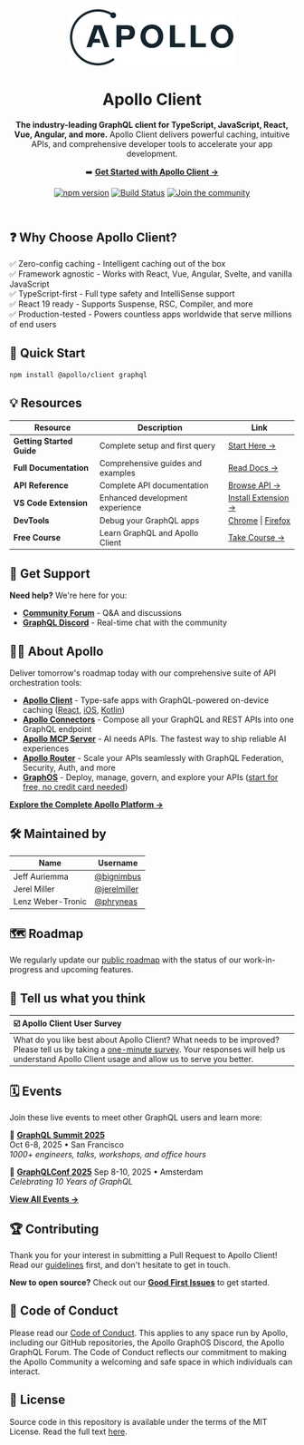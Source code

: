 <header>
  <div align="center">
    <a href="https://www.apollographql.com?utm_medium=github&utm_source=apollographql_apollo-client&utm_campaign=readme"><img src="https://raw.githubusercontent.com/apollographql/apollo-client-devtools/main/assets/apollo-wordmark.svg" height="100" alt="Apollo Logo"></a>
  </div>
  <h1 align="center">Apollo Client</h1>
 
**The industry-leading GraphQL client for TypeScript, JavaScript, React, Vue, Angular, and more.** Apollo Client delivers powerful caching, intuitive APIs, and comprehensive developer tools to accelerate your app development.

➡️ [**Get Started with Apollo Client →**](https://www.apollographql.com/docs/react/get-started?utm_source=github&utm_medium=apollographql_apollo-client&utm_campaign=readme)

  <div align="center">

[![npm version](https://badge.fury.io/js/%40apollo%2Fclient.svg)](https://badge.fury.io/js/%40apollo%2Fclient) [![Build Status](https://circleci.com/gh/apollographql/apollo-client.svg?style=svg)](https://circleci.com/gh/apollographql/apollo-client) [![Join the community](https://img.shields.io/discourse/status?label=Join%20the%20community&server=https%3A%2F%2Fcommunity.apollographql.com)](https://community.apollographql.com)

  </div>
</header>

## ❓ Why Choose Apollo Client?

 ✅ Zero-config caching - Intelligent caching out of the box<br>
 ✅ Framework agnostic - Works with React, Vue, Angular, Svelte, and vanilla JavaScript<br>
 ✅ TypeScript-first - Full type safety and IntelliSense support<br>
 ✅ React 19 ready - Supports Suspense, RSC, Compiler, and more<br>
 ✅ Production-tested - Powers countless apps worldwide that serve millions of end users<br>
 
 ## 🚀 Quick Start
 
```sh
npm install @apollo/client graphql
```

## 💡 Resources

| Resource | Description | Link |
| ----- | ----- | ----- |
| **Getting Started Guide** | Complete setup and first query | [Start Here →](https://www.apollographql.com/docs/react/get-started?utm_source=github&utm_medium=apollographql_apollo-client&utm_campaign=readme) |
| **Full Documentation** | Comprehensive guides and examples | [Read Docs →](https://www.apollographql.com/docs/react?utm_source=github&utm_medium=apollographql_apollo&utm_campaign=readme) |
| **API Reference** | Complete API documentation | [Browse API →](https://www.apollographql.com/docs/react/api/apollo-client?utm_source=github&utm_medium=apollographql_apollo&utm_campaign=readme) |
| **VS Code Extension** | Enhanced development experience | [Install Extension →](https://marketplace.visualstudio.com/items?itemName=apollographql.vscode-apollo) |
| **DevTools** | Debug your GraphQL apps | [Chrome](https://chrome.google.com/webstore/detail/apollo-client-devtools/jdkknkkbebbapilgoeccciglkfbmbnfm) \| [Firefox](https://addons.mozilla.org/en-US/firefox/addon/apollo-developer-tools/) |
| **Free Course** | Learn GraphQL and Apollo Client | [Take Course →](https://odyssey.apollographql.com?utm_source=github&utm_medium=apollographql_apollo&utm_campaign=readme) |

## 💬 Get Support

**Need help?** We're here for you:

* [**Community Forum**](https://community.apollographql.com?utm_source=github&utm_medium=apollographql_apollo-client&utm_campaign=readme) \- Q\&A and discussions  
* [**GraphQL Discord**](https://discord.graphql.org) \- Real-time chat with the community

## 🧑‍🚀 About Apollo 

Deliver tomorrow's roadmap today with our comprehensive suite of API orchestration tools:

* [**Apollo Client**](https://www.apollographql.com/docs/react?utm_source=github&utm_medium=readme&utm_campaign=about_client) \- Type-safe apps with GraphQL-powered on-device caching ([React](https://www.apollographql.com/docs/react?utm_medium=github&utm_source=apollographql_apollo-client&utm_campaign=readme), [iOS](https://www.apollographql.com/docs/ios?utm_medium=github&utm_source=apollographql_apollo-client&utm_campaign=readme), [Kotlin](https://www.apollographql.com/docs/kotlin?utm_medium=github&utm_source=apollographql_apollo-client&utm_campaign=readme))  
* [**Apollo Connectors**](https://www.apollographql.com/connectors?utm_source=github&utm_medium=apollographql_apollo-client&utm_campaign=readme) \- Compose all your GraphQL and REST APIs into one GraphQL endpoint  
* [**Apollo MCP Server**](https://www.apollographql.com/ai?utm_source=github&utm_medium=apollographql_apollo-client&utm_campaign=readme) \- AI needs APIs. The fastest way to ship reliable AI experiences  
* [**Apollo Router**](https://www.apollographql.com/docs/router?utm_source=github&utm_medium=apollographql_apollo-client&utm_campaign=readme) \- Scale your APIs seamlessly with GraphQL Federation, Security, Auth, and more  
* [**GraphOS**](https://www.apollographql.com/graphos?utm_source=github&utm_medium=apollographql_apollo-client&utm_campaign=readme) \- Deploy, manage, govern, and explore your APIs ([start for free, no credit card needed](https://www.apollographql.com/pricing?utm_medium=github&utm_source=apollographql_apollo-client&utm_campaign=readme))

[**Explore the Complete Apollo Platform →**](https://www.apollographql.com/?utm_source=github&utm_medium=apollographql-_apollo-client&utm_campaign=readme)

## 🛠️ Maintained by

|Name|Username|
|---|---|
|Jeff Auriemma|[@bignimbus](https://github.com/bignimbus)|
|Jerel Miller|[@jerelmiller](https://github.com/jerelmiller)|
|Lenz Weber-Tronic|[@phryneas](https://github.com/phryneas)|

## 🗺️ Roadmap

We regularly update our [public roadmap](https://github.com/apollographql/apollo-client/blob/main/ROADMAP.md) with the status of our work-in-progress and upcoming features.

## 📣 Tell us what you think

| ☑️  Apollo Client User Survey |
| :----- |
| What do you like best about Apollo Client? What needs to be improved? Please tell us by taking a [one-minute survey](https://docs.google.com/forms/d/e/1FAIpQLSczNDXfJne3ZUOXjk9Ursm9JYvhTh1_nFTDfdq3XBAFWCzplQ/viewform?usp=pp_url&entry.1170701325=Apollo+Client&entry.204965213=Readme). Your responses will help us understand Apollo Client usage and allow us to serve you better. |

## 🗓️ Events

Join these live events to meet other GraphQL users and learn more: 

🎪 [**GraphQL Summit 2025**](https://summit.graphql.com?utm_source=github&utm_medium=apollographql_apollo-client&utm_campaign=readme)  
 Oct 6-8, 2025 • San Francisco  
 *1000+ engineers, talks, workshops, and office hours*

🌟 [**GraphQLConf 2025**](https://graphql.org/conf/2025)
 Sep 8-10, 2025 • Amsterdam  
 *Celebrating 10 Years of GraphQL*

[**View All Events →**](https://www.apollographql.com/events?utm_source=github&utm_medium=apollographql_apollo-client&utm_campaign=readme)

## 🏆 Contributing

Thank you for your interest in submitting a Pull Request to Apollo Client!  Read our [guidelines](https://github.com/apollographql/apollo-client/blob/main/CONTRIBUTING.md) first, and don't hesitate to get in touch.

**New to open source?** Check out our [**Good First Issues**](https://github.com/apollographql/apollo-client/issues?q=is%3Aopen%20label%3A%22%3Abooks%3A%20good-first-issue%22) to get started.

## 🤝 Code of Conduct

Please read our [Code of Conduct](https://community.apollographql.com/faq). This applies to any space run by Apollo, including our GitHub repositories, the Apollo GraphOS Discord, the Apollo GraphQL Forum. The Code of Conduct reflects our commitment to making the Apollo Community a welcoming and safe space in which individuals can interact.

## 🪪 License

Source code in this repository is available under the terms of the MIT License.  Read the full text [here](https://github.com/apollographql/apollo-client/blob/main/LICENSE).
